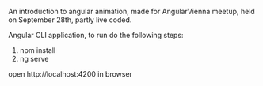 An introduction to angular animation, made for AngularVienna meetup, held on September 28th, partly live coded.

Angular CLI application, to run do the following steps:
1. npm install
2. ng serve 

open http://localhost:4200 in browser